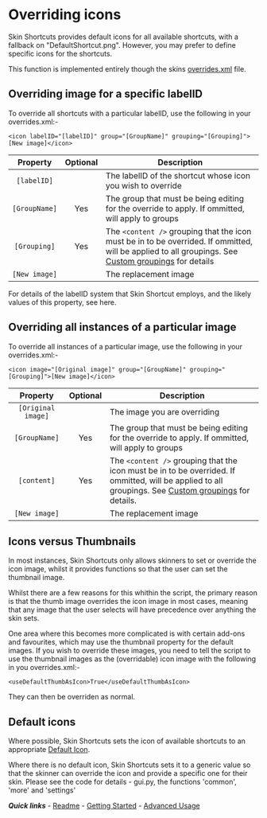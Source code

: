# Overriding icons

Skin Shortcuts provides default icons for all available shortcuts, with a fallback on "DefaultShortcut.png". However, you may prefer to define specific icons for the shortcuts.

This function is implemented entirely though the skins [overrides.xml](./overrides.md) file.

## Overriding image for a specific labelID

To override all shortcuts with a particular labelID, use the following in your overrides.xml:-

`<icon labelID="[labelID]" group="[GroupName]" grouping="[Grouping]">[New image]</icon>`

| Property | Optional | Description |
| :------: | :------: | ----------- |
| `[labelID]` |  | The labelID of the shortcut whose icon you wish to override |
| `[GroupName]` | Yes | The group that must be being editing for the override to apply. If ommitted, will apply to groups |
| `[Grouping]` | Yes | The `<content />` grouping that the icon must be in to be overrided. If ommitted, will be applied to all groupings. See [Custom groupings](./Custom%20groupings.md) for details |
| `[New image]` | | The replacement image |

For details of the labelID system that Skin Shortcut employs, and the likely values of this property, see here.

## Overriding all instances of a particular image

To override all instances of a particular image, use the following in your overrides.xml:-

`<icon image="[Original image]" group="[GroupName]" grouping="[Grouping]">[New image]</icon>`

| Property | Optional | Description |
| :------: | :------: | ----------- |
| `[Original image]` |  | The image you are overriding |
| `[GroupName]` | Yes | The group that must be being editing for the override to apply. If ommitted, will apply to groups |
| `[content]` | Yes | The `<content />` grouping that the icon must be in to be overrided. If ommitted, will be applied to all groupings. See [Custom groupings](./Custom%20groupings.md) for details. |
| `[New image]` |  | The replacement image |

## Icons versus Thumbnails

In most instances, Skin Shortcuts only allows skinners to set or override the icon image, whilst it provides functions so that the user can set the thumbnail image.

Whilst there are a few reasons for this whithin the script, the primary reason is that the thumb image overrides the icon image in most cases, meaning that any image that the user selects will have precedence over anything the skin sets.

One area where this becomes more complicated is with certain add-ons and favourites, which may use the thumbnail property for the default images. If you wish to override these images, you need to tell the script to use the thumbnail images as the (overridable) icon image with the following in you overrides.xml:-

`<useDefaultThumbAsIcon>True</useDefaultThumbAsIcon>`

They can then be overriden as normal.

## Default icons

Where possible, Skin Shortcuts sets the icon of available shortcuts to an appropriate [Default Icon](https://kodi.wiki/view/Default_Icons).

Where there is no default icon, Skin Shortcuts sets it to a generic value so that the skinner can override the icon and provide a specific one for their skin. Please see the code for details - gui.py, the functions 'common', 'more' and 'settings'

***Quick links*** - [Readme](../../../README.md) - [Getting Started](../started/Getting%20Started.md) - [Advanced Usage](./Advanced%20Usage.md)